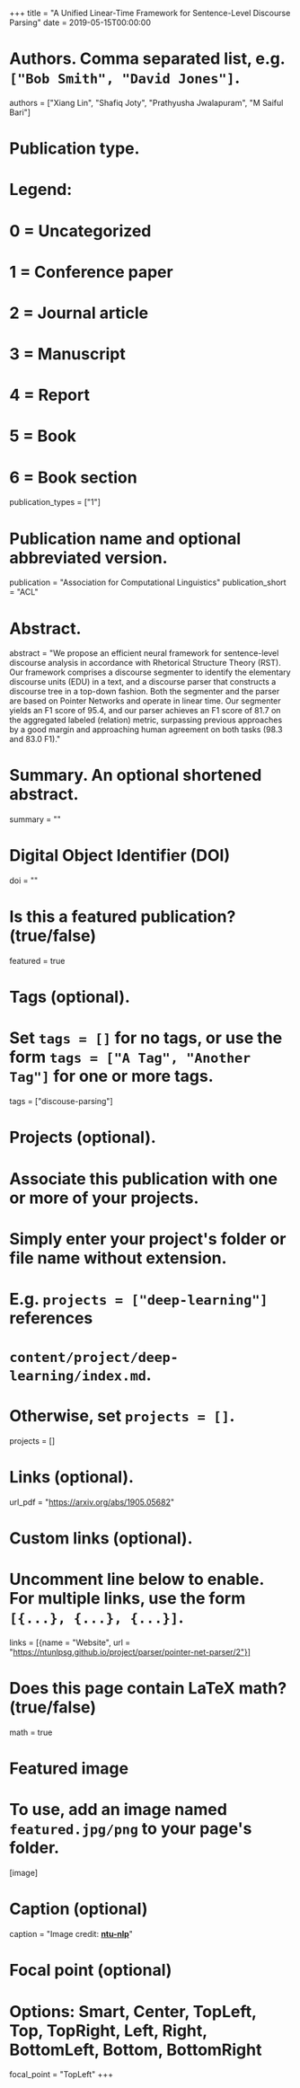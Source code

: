 +++
title = "A Unified Linear-Time Framework for Sentence-Level Discourse Parsing"
date = 2019-05-15T00:00:00

# Authors. Comma separated list, e.g. `["Bob Smith", "David Jones"]`.
authors = ["Xiang Lin", "Shafiq Joty", "Prathyusha Jwalapuram",  "M Saiful Bari"]

# Publication type.
# Legend:
# 0 = Uncategorized
# 1 = Conference paper
# 2 = Journal article
# 3 = Manuscript
# 4 = Report
# 5 = Book
# 6 = Book section
publication_types = ["1"]

# Publication name and optional abbreviated version.
publication = "Association for Computational Linguistics"
publication_short = "ACL"

# Abstract.
abstract = "We propose an efficient neural framework for sentence-level discourse analysis in accordance with Rhetorical Structure Theory (RST). Our  framework comprises a discourse segmenter to identify the elementary discourse units (EDU) in a text, and a discourse parser that constructs a discourse  tree in a top-down fashion. Both the segmenter and the parser are based on Pointer Networks and operate in linear time. Our segmenter yields an F1 score  of 95.4, and our parser achieves an F1 score of 81.7 on the aggregated labeled (relation) metric, surpassing previous approaches by a good margin and  approaching human agreement on both tasks (98.3 and 83.0 F1)."

# Summary. An optional shortened abstract.
summary = ""

# Digital Object Identifier (DOI)
doi = ""

# Is this a featured publication? (true/false)
featured = true

# Tags (optional).
#   Set `tags = []` for no tags, or use the form `tags = ["A Tag", "Another Tag"]` for one or more tags.
tags = ["discouse-parsing"]

# Projects (optional).
#   Associate this publication with one or more of your projects.
#   Simply enter your project's folder or file name without extension.
#   E.g. `projects = ["deep-learning"]` references 
#   `content/project/deep-learning/index.md`.
#   Otherwise, set `projects = []`.
projects = []

# Links (optional).
url_pdf = "https://arxiv.org/abs/1905.05682"


# Custom links (optional).
#   Uncomment line below to enable. For multiple links, use the form `[{...}, {...}, {...}]`.
links = [{name = "Website", url = "https://ntunlpsg.github.io/project/parser/pointer-net-parser/2"}]

# Does this page contain LaTeX math? (true/false)
math = true

# Featured image
# To use, add an image named `featured.jpg/png` to your page's folder. 
[image]
  # Caption (optional)
  caption = "Image credit: [**ntu-nlp**](https://ntunlpsg.github.io/project/parser/pointer-net-parser/)"

  # Focal point (optional)
  # Options: Smart, Center, TopLeft, Top, TopRight, Left, Right, BottomLeft, Bottom, BottomRight
  focal_point = "TopLeft"
+++
